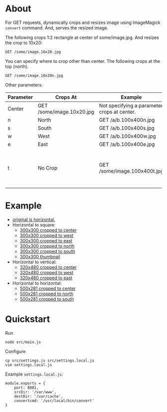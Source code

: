 # About

For GET requests, dynamically crops and resizes image using 
ImageMagick `convert` command.
And, serves the resized image.


The following crops 1:2 rectangle at center of some/image.jpg. And resizes the crop to 10x20:

```
GET /some/image.10x20.jpg
```

You can specify where to crop other than center. The following crops at the top (north).

```
GET /some/image.10x20n.jpg
```

Other parameters:

Parameter | Crops At | Example | Comment
----------|----------|---------|---------
 | Center | GET /some/image.10x20.jpg | Not specifying a parameter crops at center.
n | North | GET /a/b.100x400n.jpg |
s | South | GET /a/b.100x400s.jpg |
w | West | GET /a/b.100x400w.jpg |
e | East | GET /a/b.100x400e.jpg |
t | No Crop | GET /some/image.100x400t.jpg | Instead of cropping, some/image.jpg is resized to fit in 100x400 rectangle.

# Example

- [original is horizontal.](http://nodejs-resize-image.herokuapp.com/http://i.imgur.com/gWthS3m.jpg)
- Horizontal to square:
    - [300x300 cropped to center](http://nodejs-resize-image.herokuapp.com/http://i.imgur.com/gWthS3m.300x300.jpg)
    - [300x300 cropped to west](http://nodejs-resize-image.herokuapp.com/http://i.imgur.com/gWthS3m.300x300w.jpg)
    - [300x300 cropped to east](http://nodejs-resize-image.herokuapp.com/http://i.imgur.com/gWthS3m.300x300e.jpg)
    - [300x300 cropped to north](http://nodejs-resize-image.herokuapp.com/http://i.imgur.com/gWthS3m.300x300n.jpg)
    - [300x300 cropped to south](http://nodejs-resize-image.herokuapp.com/http://i.imgur.com/gWthS3m.300x300s.jpg)
    - [300x300 thumbnail](http://nodejs-resize-image.herokuapp.com/http://i.imgur.com/gWthS3m.300x300t.jpg)
- Horizontal to vertical:
    - [320x480 cropped to center](http://nodejs-resize-image.herokuapp.com/http://i.imgur.com/gWthS3m.320x480.jpg)
    - [320x480 cropped to west](http://nodejs-resize-image.herokuapp.com/http://i.imgur.com/gWthS3m.320x480w.jpg)
    - [320x480 cropped to east](http://nodejs-resize-image.herokuapp.com/http://i.imgur.com/gWthS3m.320x480e.jpg)
- Horizontal to horizontal:
    - [500x281 cropped to center](http://nodejs-resize-image.herokuapp.com/http://i.imgur.com/gWthS3m.500x281.jpg)
    - [500x281 cropped to north](http://nodejs-resize-image.herokuapp.com/http://i.imgur.com/gWthS3m.500x281n.jpg)
    - [500x281 cropped to south](http://nodejs-resize-image.herokuapp.com/http://i.imgur.com/gWthS3m.500x281s.jpg)

# Quickstart

Run

    node src/main.js

Configure

    cp src/settings.js src/settings.local.js
    vim settings.local.js

Example `settings.local.js`:


    module.exports = {
        port: 8081,
        srcDir: '/var/www',
        destDir: '/var/cache',
        convertcmd: '/usr/local/bin/convert'
    }
